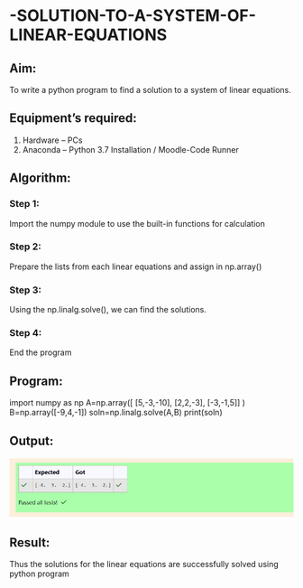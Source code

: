 # -SOLUTION-TO-A-SYSTEM-OF-LINEAR-EQUATIONS
## Aim:
To write a python program to find a solution to a system of linear equations.
## Equipment’s required:
1. 	Hardware – PCs
2. 	Anaconda – Python 3.7 Installation / Moodle-Code Runner
## Algorithm:
### Step 1: 
Import the numpy module to use the built-in functions for calculation
### Step 2: 
Prepare the lists from each linear equations and assign in np.array()
### Step 3: 
Using the np.linalg.solve(), we can find the solutions.
### Step 4: 
End the program
## Program:
import numpy as np
A=np.array([
    [5,-3,-10],
    [2,2,-3],
    [-3,-1,5]]
)
B=np.array([-9,4,-1])
soln=np.linalg.solve(A,B)
print(soln)


## Output:
![result pic](ex01.png)
## Result: 
Thus the solutions for the linear equations are successfully solved using python program

